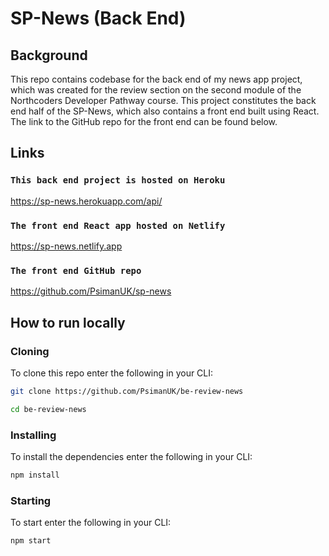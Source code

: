 
# SP-News (Back End)

## Background

This repo contains codebase for the back end of my news app project, which was created for the review section on the second module of the Northcoders Developer Pathway course. This project constitutes the back end half of the SP-News, which also contains a front end built using React. The link to the GitHub repo for the front end can be found below.

## Links

### `This back end project is hosted on Heroku`

https://sp-news.herokuapp.com/api/ <br />

### `The front end React app hosted on Netlify`

https://sp-news.netlify.app <br />

### `The front end GitHub repo`

https://github.com/PsimanUK/sp-news <br />

## How to run locally

### Cloning

To clone this repo enter the following in your CLI:

```bash
git clone https://github.com/PsimanUK/be-review-news

cd be-review-news
```

### Installing

To install the dependencies enter the following in your CLI:

```bash
npm install
```

### Starting

To start enter the following in your CLI:

```bash
npm start
```
